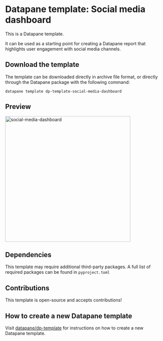 
# Datapane template: Social media dashboard

This is a Datapane template.

It can be used as a starting point for creating a Datapane report that highlights user engagement with social media channels.

## Download the template

The template can be downloaded directly in archive file format, or directly through the Datapane package with the following command:

`datapane template dp-template-social-media-dashboard`

## Preview

<img width="400" alt="social-media-dashboard" src="https://user-images.githubusercontent.com/15690380/185420172-47395639-9edd-4865-9fe2-de6f54726eb6.png">

## Dependencies

This template may require additional third-party packages. A full list of required packages can be found in `pyproject.toml`
 
## Contributions

This template is open-source and accepts contributions!

## How to create a new Datapane template

Visit [datapane/dp-template](https://github.com/datapane/dp-template) for instructions on how to create a new Datapane template.
